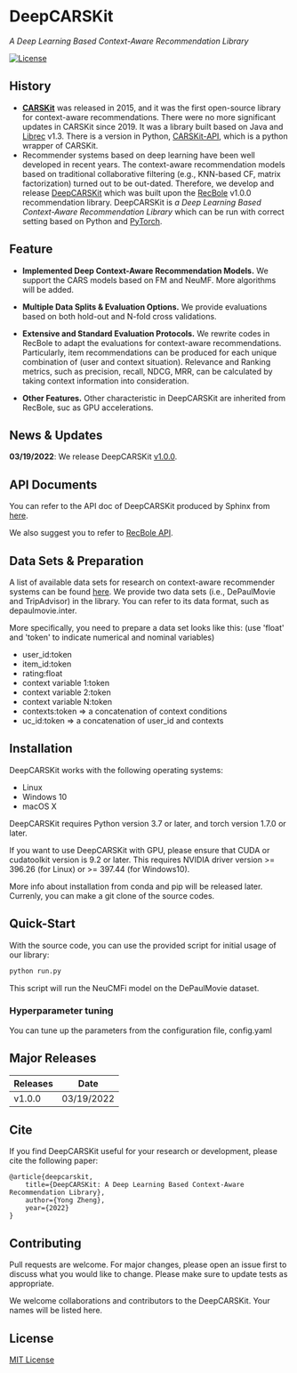 
# DeepCARSKit

*A Deep Learning Based Context-Aware Recommendation Library*

[![License](https://img.shields.io/badge/License-MIT-blue.svg)](./LICENSE)

## History
+ **[CARSKit](https://github.com/irecsys/CARSKit)** was released in 2015, and it was the first open-source library for 
context-aware recommendations. There were no more significant updates in CARSKit since 2019. It was a library built based on Java and [Librec](https://github.com/guoguibing/librec) v1.3. 
There is a version in Python, [CARSKit-API](https://github.com/WagnoLeaoSergio/CARSKit_API), which is a python wrapper of CARSKit.
+ Recommender systems based on deep learning have been well developed in recent years. The context-aware 
recommendation models based on traditional collaborative filtering (e.g., KNN-based CF, matrix factorization) turned out to 
be out-dated. Therefore, we develop and release [DeepCARSKit](https://github.com/irecsys/DeepCARSKit) which was built upon the [RecBole](https://recbole.io/) v1.0.0 recommendation library.
DeepCARSKit is *a Deep Learning Based Context-Aware Recommendation Library* which can be run with correct setting based on Python and [PyTorch](https://pytorch.org/).


## Feature
+ **Implemented Deep Context-Aware Recommendation Models.** We support the CARS models based on FM and NeuMF. More algorithms will be added.

+ **Multiple Data Splits & Evaluation Options.** We provide evaluations based on both hold-out and N-fold cross validations.

+ **Extensive and Standard Evaluation Protocols.** We rewrite codes in RecBole to adapt the evaluations for context-aware recommendations.
Particularly, item recommendations can be produced for each unique combination of (user and context situation). Relevance and Ranking metrics, 
such as precision, recall, NDCG, MRR, can be calculated by taking context information into consideration.

+ **Other Features.** Other characteristic in DeepCARSKit are inherited from RecBole, suc as GPU accelerations.


## News & Updates
**03/19/2022**: We release DeepCARSKit [v1.0.0](https://github.com/RUCAIBox/RecBole/releases/tag/v1.0.0).

## API Documents
You can refer to the API doc of DeepCARSKit produced by Sphinx from [here](https://github.com/irecsys/DeepCARSKit/tree/main/doc/build/html).

We also suggest you to refer to [RecBole API](https://recbole.io/docs/).


## Data Sets & Preparation
A list of available data sets for research on context-aware recommender systems can be found [here](https://github.com/irecsys/CARSKit/tree/master/context-aware_data_sets).
We provide two data sets (i.e., DePaulMovie and TripAdvisor) in the library. You can refer to its data format, such as depaulmovie.inter.

More specifically, you need to prepare a data set looks like this: (use 'float' and 'token' to indicate numerical and nominal variables)

+ user_id:token
+ item_id:token
+ rating:float
+ context variable 1:token
+ context variable 2:token
+ context variable N:token
+ contexts:token => a concatenation of context conditions
+ uc_id:token => a concatenation of user_id and contexts

## Installation
DeepCARSKit works with the following operating systems:

* Linux
* Windows 10
* macOS X

DeepCARSKit requires Python version 3.7 or later, and torch version 1.7.0 or later.

If you want to use DeepCARSKit with GPU,
please ensure that CUDA or cudatoolkit version is 9.2 or later.
This requires NVIDIA driver version >= 396.26 (for Linux) or >= 397.44 (for Windows10).

More info about installation from conda and pip will be released later.
Currenly, you can make a git clone of the source codes.

## Quick-Start
With the source code, you can use the provided script for initial usage of our library:

```bash
python run.py
```

This script will run the NeuCMFi model on the DePaulMovie dataset.


### Hyperparameter tuning 
You can tune up the parameters from the configuration file, config.yaml


## Major Releases
| Releases  | Date       |
|-----------|------------|
| v1.0.0    | 03/19/2022 |




## Cite
If you find DeepCARSKit useful for your research or development, please cite the following paper:

```
@article{deepcarskit,
    title={DeepCARSKit: A Deep Learning Based Context-Aware Recommendation Library},
    author={Yong Zheng},
    year={2022}
}
```
## Contributing
Pull requests are welcome. For major changes, please open an issue first to discuss what you would like to change.
Please make sure to update tests as appropriate.

We welcome collaborations and contributors to the DeepCARSKit. Your names will be listed here.

## License
[MIT License](./LICENSE)
